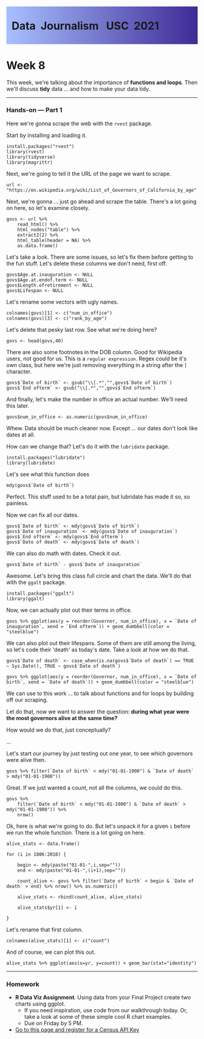 <div class="header">
<h1 class="ml7">
  <span class="text-wrapper">
    <span class="letters"><p id ="usc p">Data&nbsp;&nbsp;Journalism&nbsp;&nbsp;&nbsp;USC&nbsp;&nbsp;2021</p></span>
  </span>
</h1>
</div>
<script src="https://cdnjs.cloudflare.com/ajax/libs/animejs/2.0.2/anime.min.js"></script>

<script src="https://ajax.googleapis.com/ajax/libs/jquery/3.3.1/jquery.min.js"></script>

<style>
.header{
      background-image: linear-gradient(to right, #a8c0ff, #3f2b96);
}

.ml7 {
  position: relative;
  font-weight: 1200;


}
.ml7 .text-wrapper {
  position: relative;
  display: inline-block;
  padding-top: 0.2em;
  padding-right: 0.05em;
  padding-bottom: 0.1em;
  overflow: hidden;
  padding-left: 14px;

}
.ml7 .letter {
  transform-origin: 0 100%;
  display: inline-block;
  line-height: 1.3em;
  font-size: 3.6em;
  color: #FFFFFF
}


</style>


<script>
// Wrap every letter in a span
$('.ml7 .letters').each(function(){
  $(this).html($(this).text().replace(/([^\x00-\x80]|\w)/g, "<span class='letter'>$&</span>"));
});

anime.timeline({loop: true})
  .add({
    targets: '.ml7 .letter',
    translateY: ["1.1em", 0],
    translateX: ["0.55em", 0],
    translateZ: 0,
    rotateZ: [180, 0],
    duration: 1050,
    easing: "easeOutExpo",
    delay: function(el, i) {
      return 50 * i;
    }
  }).add({
    targets: '.ml7',
    opacity: 0,
    duration: 1000,
    easing: "easeOutExpo",
    delay: 1000
  });
</script>


# Week 8
This week, we're talking about the importance of **functions and loops**. Then we'll discuss **tidy** data ... and how to make your data tidy.

---


### Hands-on — Part 1

Here we're gonna scrape the web with the `rvest` package.

Start by installing and loading it.

```
install.packages("rvest")
library(rvest)
library(tidyverse)
library(magrittr)
```

Next, we're going to tell it the URL of the page we want to scrape.

```
url <- "https://en.wikipedia.org/wiki/List_of_Governors_of_California_by_age"
```

Next, we're gonna ... just go ahead and scrape the table. There's a lot going on here, so let's examine closely.

```
govs <- url %>%
    read_html() %>%
    html_nodes("table") %>%
    extract2(2) %>%
    html_table(header = NA) %>%
    as.data.frame()
```

Let's take a look. There are some issues, so let's fix them before getting to the fun stuff. Let's delete these columns we don't need, first off.

```
govs$Age.at.inauguration <- NULL
govs$Age.at.endof.term <- NULL
govs$Length.ofretirement <- NULL
govs$Lifespan <- NULL
```
Let's rename some vectors with ugly names.

```
colnames(govs)[1] <- c("num_in_office")
colnames(govs)[3] <- c("rank_by_age")
```

Let's delete that pesky last row. See what we're doing here?

```
govs <- head(govs,40)
```

There are also some footnotes in the DOB column. Good for Wikipedia users, not good for us. This is a `regular expression`. Regex could be it's own class, but here we're just removing everything in a string after the `[` character.

```
govs$`Date of birth` <- gsub("\\[.*","",govs$`Date of birth`)
govs$`End ofterm` <- gsub("\\[.*","",govs$`End ofterm`)

```

And finally, let's make the number in office an actual number. We'll need this later.

```
govs$num_in_office <- as.numeric(govs$num_in_office)
```

Whew. Data should be much cleaner now. Except ... our dates don't look like dates at all.

How can we change that? Let's do it with the `lubridate` package.

```
install.packages("lubridate")
library(lubridate)
```

Let's see what this function does

```
mdy(govs$`Date of birth`)
```

Perfect. This stuff used to be a total pain, but lubridate has made it so, so painless.

Now we can fix all our dates.

```
govs$`Date of birth` <- mdy(govs$`Date of birth`)
govs$`Date of inauguration` <- mdy(govs$`Date of inauguration`)
govs$`End ofterm` <- mdy(govs$`End ofterm`)
govs$`Date of death` <- mdy(govs$`Date of death`)

```

We can also do math with dates. Check it out.

```
govs$`Date of birth` - govs$`Date of inauguration`
```

Awesome. Let's bring this class full circle and chart the data. We'll do that with the ``ggalt`` package.

```
install.packages("ggalt")
library(ggalt)
```

Now, we can actually plot out their terms in office.

```
govs %>% ggplot(aes(y = reorder(Governor, num_in_office), x = `Date of inauguration`, xend = `End ofterm`)) + geom_dumbbell(color = "steelblue")
```

We can also plot out their lifespans. Some of them are still among the living, so let's code their 'death' as today's date. Take a look at how we do that.

```
govs$`Date of death` <- case_when(is.na(govs$`Date of death`) == TRUE ~ Sys.Date(), TRUE ~ govs$`Date of death`)

govs %>% ggplot(aes(y = reorder(Governor, num_in_office), x = `Date of birth`, xend = `Date of death`)) + geom_dumbbell(color = "steelblue")
```



We can use to this work ... to talk about functions and for loops by building off our scraping.

Let do that, now we want to answer the question: **during what year were the most governors alive at the same time?**

How would we do that, just conceptually?

...

Let's start our journey by just testing out one year, to see which governors were alive then.

```
govs %>% filter(`Date of birth` < mdy("01-01-1900") & `Date of death` > mdy("01-01-1900"))
```

Great. If we just wanted a count, not all the columns, we could do this.

```
govs %>% 
	filter(`Date of birth` < mdy("01-01-1900") & `Date of death` > mdy("01-01-1900")) %>% 
	nrow()
```

Ok, here is what we're going to do. But let's unpack it for a given `i` before we run the whole function. There is a lot going on here.

```
alive_stats <- data.frame()

for (i in 1806:2018) {

	begin <- mdy(paste("01-01-",i,sep=""))
	end <- mdy(paste("01-01-",(i+1),sep=""))

	count_alive <- govs %>% filter(`Date of birth` < begin & `Date of death` > end) %>% nrow() %>% as.numeric()

	alive_stats <- rbind(count_alive, alive_stats)

	alive_stats$yr[1] <- i

}
```

Let's rename that first column.

```
colnames(alive_stats)[1] <- c("count")
```

And of course, we can plot this out.

```
alive_stats %>% ggplot(aes(x=yr, y=count)) + geom_bar(stat="identity")
```


---

### Homework

* **R Data Viz Assignment**. Using data from your Final Project create two charts using ggplot.
	* If you need inspiration, use code from our walkthrough today. Or, take a look at some of these simple cool R chart examples.
	* Due on Friday by 5 PM.
* [Go to this page and register for a Census API Key](https://api.census.gov/data/key_signup.html)